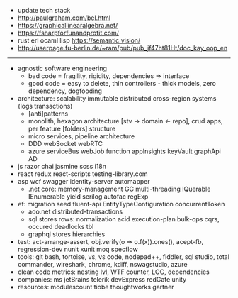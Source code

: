 * update tech stack
* http://paulgraham.com/bel.html
* https://graphicallinearalgebra.net/
* https://fsharpforfunandprofit.com/
* rust erl ocaml lisp https://semantic.vision/
* http://userpage.fu-berlin.de/~ram/pub/pub_jf47ht81Ht/doc_kay_oop_en

----

* agnostic software engineering
  * bad code = fragility, rigidity, dependencies => interface
  * good code = easy to delete, thin controllers - thick models, zero dependency, dogfooding
* architecture: scalability immutable distributed cross-region systems (logs transactions)
  * [anti]patterns
  * monolith, hexagon architecture [stv -> domain <- repo], crud apps, per feature [folders] structure
  * micro services, pipeline architecture
  * DDD webSocket webRTC
  * azure serviceBus webJob function appInsights keyVault graphApi AD
* js razor chai jasmine scss i18n
* react redux react-scripts testing-library.com
* asp wcf swagger identity-server automapper
  * .net core: memory-management GC multi-threading IQuerable IEnumerable yield serilog autofac regExp
* ef: migration seed fluent-api EntityTypeConfiguration concurrentToken
  * ado.net distributed-transactions
  * sql stores rows: normalization acid execution-plan bulk-ops cqrs, occured deadlocks tbl
  * graphql stores hierarchies
* test: act-arrange-assert, obj.verify(o => o.f(x)).ones(), acept-fb, regression-dev nunit xunit moq specflow
* tools: git bash, tortoise, vs, vs code, nodepad++, fiddler, sql studio, total commander, wireshark, chrome, kdiff, nswagstudio, azure
* clean code metrics: nesting lvl, WTF counter, LOC, dependencies
* companies: ms jetBrains telerik devExpress redGate unity
* resources: modulescount tiobe thoughtworks gartner
